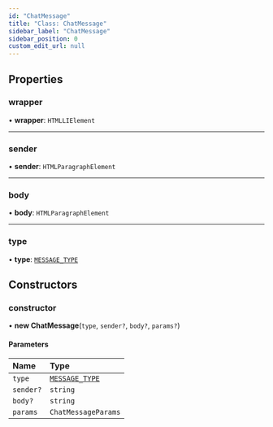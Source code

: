 ```yaml
---
id: "ChatMessage"
title: "Class: ChatMessage"
sidebar_label: "ChatMessage"
sidebar_position: 0
custom_edit_url: null
---
```


## Properties

### wrapper

• **wrapper**: `HTMLLIElement`

___

### sender

• **sender**: `HTMLParagraphElement`

___

### body

• **body**: `HTMLParagraphElement`

___

### type

• **type**: [`MESSAGE_TYPE`](../modules.md#message_type-92)

## Constructors

### constructor

• **new ChatMessage**(`type`, `sender?`, `body?`, `params?`)

#### Parameters

| Name | Type |
| :------ | :------ |
| `type` | [`MESSAGE_TYPE`](../modules.md#message_type-92) |
| `sender?` | `string` |
| `body?` | `string` |
| `params` | `ChatMessageParams` |
